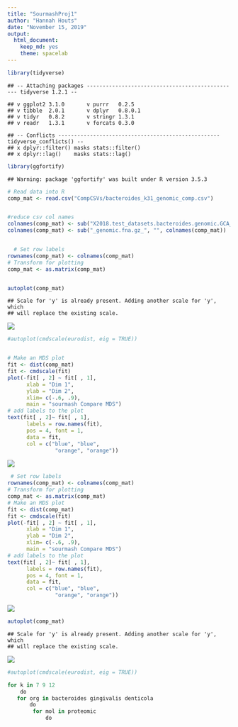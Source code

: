 ```yaml
---
title: "SourmashProj1"
author: "Hannah Houts"
date: "November 15, 2019"
output: 
  html_document:
    keep_md: yes
    theme: spacelab
---
```



```r
library(tidyverse)
```

```
## -- Attaching packages ------------------------------------------------ tidyverse 1.2.1 --
```

```
## v ggplot2 3.1.0       v purrr   0.2.5  
## v tibble  2.0.1       v dplyr   0.8.0.1
## v tidyr   0.8.2       v stringr 1.3.1  
## v readr   1.3.1       v forcats 0.3.0
```

```
## -- Conflicts --------------------------------------------------- tidyverse_conflicts() --
## x dplyr::filter() masks stats::filter()
## x dplyr::lag()    masks stats::lag()
```

```r
library(ggfortify)
```

```
## Warning: package 'ggfortify' was built under R version 3.5.3
```






```r
# Read data into R
comp_mat <- read.csv("CompCSVs/bacteroides_k31_genomic_comp.csv")


#reduce csv col names
colnames(comp_mat) <- sub("X2018.test_datasets.bacteroides.genomic.GCA_", "", colnames(comp_mat))
colnames(comp_mat) <- sub("_genomic.fna.gz_", "", colnames(comp_mat))


  # Set row labels
rownames(comp_mat) <- colnames(comp_mat)
# Transform for plotting
comp_mat <- as.matrix(comp_mat)


autoplot(comp_mat)
```

```
## Scale for 'y' is already present. Adding another scale for 'y', which
## will replace the existing scale.
```

![](SourmashProj1MD_files/figure-html/unnamed-chunk-2-1.png)<!-- -->

```r
#autoplot(cmdscale(eurodist, eig = TRUE))


# Make an MDS plot
fit <- dist(comp_mat)
fit <- cmdscale(fit)
plot(-fit[ , 2] ~ fit[ , 1],
      xlab = "Dim 1",
      ylab = "Dim 2",
      xlim= c(-.6, .9),
      main = "sourmash Compare MDS")
# add labels to the plot
text(fit[ , 2]~ fit[ , 1],
      labels = row.names(fit),
      pos = 4, font = 1,
      data = fit,
      col = c("blue", "blue",
               "orange", "orange"))
```

![](SourmashProj1MD_files/figure-html/unnamed-chunk-2-2.png)<!-- -->



```r
 # Set row labels
rownames(comp_mat) <- colnames(comp_mat)
# Transform for plotting
comp_mat <- as.matrix(comp_mat)
# Make an MDS plot
fit <- dist(comp_mat)
fit <- cmdscale(fit)
plot(-fit[ , 2] ~ fit[ , 1],
      xlab = "Dim 1",
      ylab = "Dim 2",
      xlim= c(-.6, .9),
      main = "sourmash Compare MDS")
# add labels to the plot
text(fit[ , 2]~ fit[ , 1],
      labels = row.names(fit),
      pos = 4, font = 1,
      data = fit,
      col = c("blue", "blue",
               "orange", "orange"))
```

![](SourmashProj1MD_files/figure-html/unnamed-chunk-3-1.png)<!-- -->



```r
autoplot(comp_mat)
```

```
## Scale for 'y' is already present. Adding another scale for 'y', which
## will replace the existing scale.
```

![](SourmashProj1MD_files/figure-html/unnamed-chunk-4-1.png)<!-- -->

```r
#autoplot(cmdscale(eurodist, eig = TRUE))
```


```r
for k in 7 9 12
    do
   for org in bacteroides gingivalis denticola
       do
        for mol in proteomic
            do 
```
